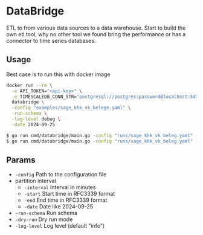 # DataBridge

ETL to from various data sources to a data warehouse. Start to build the own etl tool, why no other tool we found bring the performance or has a connector to time series databases.

## Usage

Best case is to run this with docker image

```sh
docker run --rm \
  -e API_TOKEN="<api-key>" \
  -e TIMESCALEDB_CONN_STR="postgresql://postgres:password@localhost:5432/postgres" \
  databridge \
  -config "examples/sage_khk_vk_belege.yaml" \
  -run-schema \
  -log-level debug \
  -date 2024-09-25
```

```sh
$ go run cmd/databridge/main.go -config "runs/sage_khk_vk_beleg.yaml" -start "2024-09-25T00:00:00Z" -end "2024-09-25T23:59:59Z"
$ go run cmd/databridge/main.go -config "runs/sage_khk_vk_beleg.yaml" -interval 30m
```

## Params

- `-config` Path to the configuration file
- partition interval
    - `-interval` Interval in minutes
    - `-start` Start time in RFC3339 format
    - `-end` End time in RFC3339 format
    - `-date` Date like 2024-09-25
- `-run-schema` Run schema
- `-dry-run` Dry run mode
- `-log-level` Log level (default "info")